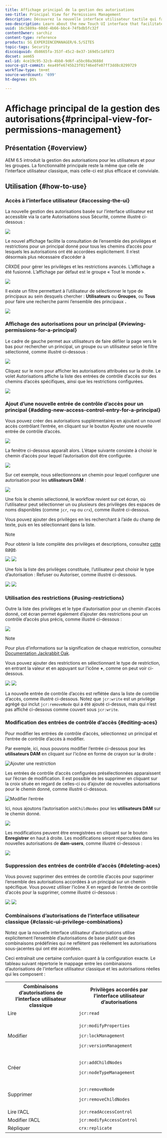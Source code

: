 ```yaml
---
title: Affichage principal de la gestion des autorisations
seo-title: Principal View for Permissions Management
description: Découvrez la nouvelle interface utilisateur tactile qui facilite la gestion des autorisations.
seo-description: Learn about the new Touch UI interface that facilitates permissions management.
uuid: 16c5889a-60dd-4b66-bbc4-74fbdb5fc32f
contentOwner: sarchiz
content-type: reference
products: SG_EXPERIENCEMANAGER/6.5/SITES
topic-tags: Security
discoiquuid: db8665fa-353f-45c2-8e37-169d5c1df873
docset: aem65
exl-id: 4ce19c95-32cb-4bb8-9d6f-a5bc08a3688d
source-git-commit: 4ea49fe6745b23f01f46edfe07ff3dd8c8299729
workflow-type: tm+mt
source-wordcount: '699'
ht-degree: 85%

---
```


# Affichage principal de la gestion des autorisations{#principal-view-for-permissions-management}

## Présentation {#overview}

AEM 6.5 introduit la gestion des autorisations pour les utilisateurs et pour les groupes. La fonctionnalité principale reste la même que celle de l’interface utilisateur classique, mais celle-ci est plus efficace et conviviale.

## Utilisation {#how-to-use}

### Accès à l’interface utilisateur {#accessing-the-ui}

La nouvelle gestion des autorisations basée sur l’interface utilisateur est accessible via la carte Autorisations sous Sécurité, comme illustré ci-dessous :

![](assets/screen_shot_2019-03-17at63333pm.png)

Le nouvel affichage facilite la consultation de l’ensemble des privilèges et restrictions pour un principal donné pour tous les chemins d’accès pour lesquels les autorisations ont été accordées explicitement. Il n’est désormais plus nécessaire d’accéder à

CRXDE pour gérer les privilèges et les restrictions avancés. L’affichage a été fusionné. L’affichage par défaut est le groupe « Tout le monde ».

![](assets/unu-1.png)

Il existe un filtre permettant à l’utilisateur de sélectionner le type de principaux au sein desquels chercher : **Utilisateurs** ou **Groupes**, ou **Tous** pour faire une recherche parmi l’ensemble des principaux **.**

![](assets/image2019-3-20_23-52-51.png)

### Affichage des autorisations pour un principal {#viewing-permissions-for-a-principal}

Le cadre de gauche permet aux utilisateurs de faire défiler la page vers le bas pour rechercher un principal, un groupe ou un utilisateur selon le filtre sélectionné, comme illustré ci-dessous :

![](assets/doi-1.png)

Cliquez sur le nom pour afficher les autorisations attribuées sur la droite. Le volet Autorisations affiche la liste des entrées de contrôle d’accès sur des chemins d’accès spécifiques, ainsi que les restrictions configurées.

![](assets/trei-1.png)

### Ajout d’une nouvelle entrée de contrôle d’accès pour un principal {#adding-new-access-control-entry-for-a-principal}

Vous pouvez créer des autorisations supplémentaires en ajoutant un nouvel accès contrôlant l’entrée, en cliquant sur le bouton Ajouter une nouvelle entrée de contrôle d’accès.

![](assets/patru.png)

La fenêtre ci-dessous apparaît alors. L’étape suivante consiste à choisir le chemin d’accès pour lequel l’autorisation doit être configurée.

![](assets/cinci-1.png)

Sur cet exemple, nous sélectionnons un chemin pour lequel configurer une autorisation pour les **utilisateurs DAM** :

![](assets/sase-1.png)

Une fois le chemin sélectionné, le workflow revient sur cet écran, où l’utilisateur peut sélectionner un ou plusieurs des privilèges des espaces de noms disponibles (comme `jcr`, `rep` ou `crx`), comme illustré ci-dessous.

Vous pouvez ajouter des privilèges en les recherchant à l’aide du champ de texte, puis en les sélectionnant dans la liste.

>[!NOTE]
>
>Pour obtenir la liste complète des privilèges et descriptions, consultez [cette page](/help/sites-administering/user-group-ac-admin.md#access-right-management).

![](assets/image2019-3-21_0-5-47.png) ![](assets/image2019-3-21_0-6-53.png)

Une fois la liste des privilèges constituée, l’utilisateur peut choisir le type d’autorisation : Refuser ou Autoriser, comme illustré ci-dessous.

![](assets/screen_shot_2019-03-17at63938pm.png) ![](assets/screen_shot_2019-03-17at63947pm.png)

### Utilisation des restrictions {#using-restrictions}

Outre la liste des privilèges et le type d’autorisation pour un chemin d’accès donné, cet écran permet également d’ajouter des restrictions pour un contrôle d’accès plus précis, comme illustré ci-dessous :

![](assets/image2019-3-21_1-4-14.png)

>[!NOTE]
>
>Pour plus d’informations sur la signification de chaque restriction, consultez [Documentation Jackrabbit Oak](http://jackrabbit.apache.org/oak/docs/security/authorization/restriction.html).

Vous pouvez ajouter des restrictions en sélectionnant le type de restriction, en entrant la valeur et en appuyant sur l’icône **+**, comme on peut voir ci-dessous.

![](assets/sapte-1.png) ![](assets/opt-1.png)

La nouvelle entrée de contrôle d’accès est reflétée dans la liste de contrôle d’accès, comme illustré ci-dessous. Notez que `jcr:write` est un privilège agrégé qui inclut `jcr:removeNode` qui a été ajouté ci-dessus, mais qui n’est pas affiché ci-dessous comme couvert sous `jcr:write`.

### Modification des entrées de contrôle d’accès {#editing-aces}

Pour modifier les entrées de contrôle d’accès, sélectionnez un principal et l’entrée de contrôle d’accès à modifier.

Par exemple, ici, nous pouvons modifier l’entrée ci-dessous pour les **utilisateurs DAM** en cliquant sur l’icône en forme de crayon sur la droite :

![Ajouter une restriction](assets/image2019-3-21_0-35-39.png)

Les entrées de contrôle d’accès configurées présélectionnées apparaissent sur l’écran de modification. Il est possible de les supprimer en cliquant sur la croix située en regard de celles-ci ou d’ajouter de nouvelles autorisations pour le chemin donné, comme illustré ci-dessous.

![Modifier l’entrée](assets/noua-1.png)

Ici, nous ajoutons l’autorisation `addChildNodes` pour les **utilisateurs DAM** sur le chemin donné.

![](assets/image2019-3-21_0-45-35.png)

Les modifications peuvent être enregistrées en cliquant sur le bouton **Enregistrer** en haut à droite. Les modifications seront répercutées dans les nouvelles autorisations de **dam-users**, comme illustré ci-dessous :

![](assets/zece-1.png)

### Suppression des entrées de contrôle d’accès {#deleting-aces}

Vous pouvez supprimer des entrées de contrôle d’accès pour supprimer l’ensemble des autorisations accordées à un principal sur un chemin spécifique. Vous pouvez utiliser l’icône X en regard de l’entrée de contrôle d’accès pour la supprimer, comme illustré ci-dessous :

![](assets/image2019-3-21_0-53-19.png) ![](assets/unspe.png)

### Combinaisons d’autorisations de l’interface utilisateur classique {#classic-ui-privilege-combinations}

Notez que la nouvelle interface utilisateur d’autorisations utilise explicitement l’ensemble d’autorisations de base plutôt que des combinaisons prédéfinies qui ne reflètent pas réellement les autorisations sous-jacentes qui ont été accordées.

Ceci entraînait une certaine confusion quant à la configuration exacte. Le tableau suivant répertorie le mappage entre les combinaisons d’autorisations de l’interface utilisateur classique et les autorisations réelles qui les composent :

<table>
 <tbody>
  <tr>
   <th>Combinaisons d’autorisations de l’interface utilisateur classique</th>
   <th>Privilèges accordés par l’interface utilisateur d’autorisations</th>
  </tr>
  <tr>
   <td>Lire</td>
   <td><code>jcr:read</code></td>
  </tr>
  <tr>
   <td>Modifier</td>
   <td><p><code>jcr:modifyProperties</code></p> <p><code>jcr:lockManagement</code></p> <p><code>jcr:versionManagement</code></p> </td>
  </tr>
  <tr>
   <td>Créer</td>
   <td><p><code>jcr:addChildNodes</code></p> <p><code>jcr:nodeTypeManagement</code></p> </td>
  </tr>
  <tr>
   <td>Supprimer</td>
   <td><p><code>jcr:removeNode</code></p> <p><code>jcr:removeChildNodes</code></p> </td>
  </tr>
  <tr>
   <td>Lire l’ACL</td>
   <td><code>jcr:readAccessControl</code></td>
  </tr>
  <tr>
   <td>Modifier l’ACL</td>
   <td><code>jcr:modifyAccessControl</code></td>
  </tr>
  <tr>
   <td>Répliquer</td>
   <td><code>crx:replicate</code></td>
  </tr>
 </tbody>
</table>
